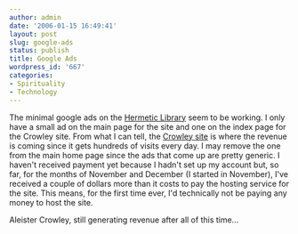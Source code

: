 ```yaml
---
author: admin
date: '2006-01-15 16:49:41'
layout: post
slug: google-ads
status: publish
title: Google Ads
wordpress_id: '667'
categories:
- Spirituality
- Technology
---
```

The minimal google ads on the <a href="http://www.hermetic.com">Hermetic Library</a> seem to be working. I only have a small ad on the main page for the site and one on the index page for the Crowley site. From what I can tell, the <a href="http://www.hermetic.com/crowley/">Crowley site</a> is where the revenue is coming since it gets hundreds of visits every day. I may remove the one from the main home page since the ads that come up are pretty generic. I haven't received payment yet because I hadn't set up my account but, so far, for the months of November and December (I started in November), I've received a couple of dollars more than it costs to pay the hosting service for the site. This means, for the first time ever, I'd technically not be paying any money to host the site.

Aleister Crowley, still generating revenue after all of this time...
